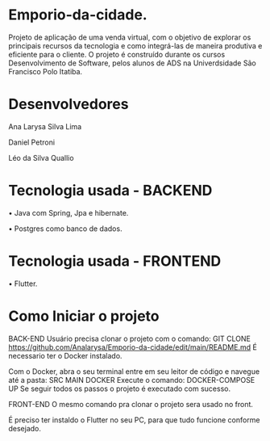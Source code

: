 # Emporio-da-cidade.
Projeto de aplicação de uma venda virtual, com o objetivo de explorar os principais recursos da tecnologia e como integrá-las de maneira produtiva e eficiente para o cliente. O projeto é construído durante os cursos Desenvolvimento de Software, pelos alunos de ADS na Univerdsidade São Francisco Polo Itatiba.

# Desenvolvedores

Ana Larysa Silva Lima

Daniel Petroni

Léo da Silva Quallio
  
# Tecnologia usada - BACKEND
• Java com Spring, Jpa e hibernate.

• Postgres como banco de dados. 

# Tecnologia usada - FRONTEND
• Flutter.


# Como Iniciar o projeto 

BACK-END
Usuário precisa clonar o projeto com o comando:
GIT CLONE https://github.com/Analarysa/Emporio-da-cidade/edit/main/README.md
É necessario ter o Docker instalado.

Com o Docker, abra o seu terminal entre em seu leitor de código e navegue até a pasta:
SRC MAIN DOCKER
Execute o comando:
DOCKER-COMPOSE UP
Se seguir todos os passos o projeto é executado com sucesso.

FRONT-END
O mesmo comando pra clonar o projeto sera usado no front.

É preciso ter instaldo o Flutter no seu PC, para que tudo funcione conforme desejado.



